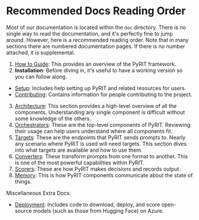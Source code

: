 # Recommended Docs Reading Order

Most of our documentation is located within the `doc` directory. There is no single way to read the documentation, and it's perfectly fine to jump around. However, here is a recommended reading order. Note that in many sections there are numbered documentation pages. If there is no number attached, it is supplemental.

1. [How to Guide](./how_to_guide.ipynb): This provides an overview of the PyRIT framework.
2. **Installation**: Before diving in, it's useful to have a working version so you can follow along.
  - [Setup](./setup/): Includes help setting up PyRIT and related resources for users.
  - [Contributing](./contributing/): Contains information for people contributing to the project.
3. [Architecture](./code/architecture.md): This section provides a high-level overview of all the components. Understanding any single component is difficult without some knowledge of the others.
4. [Orchestrators](./code/orchestrators/): These are the top-level components of PyRIT. Reviewing their usage can help users understand where all components fit.
5. [Targets](./code/targets/): These are the endpoints that PyRIT sends prompts to. Nearly any scenario where PyRIT is used will need targets. This section dives into what targets are available and how to use them.
6. [Converters](./code/converters/): These transform prompts from one format to another. This is one of the most powerful capabilities within PyRIT.
7. [Scorers](./code/scoring/): These are how PyRIT makes decisions and records output.
8. [Memory](./code/memory/): This is how PyRIT components communicate about the state of things.

Miscellaneous Extra Docs:

- [Deployment](./deployment/): Includes code to download, deploy, and score open-source models (such as those from Hugging Face) on Azure.